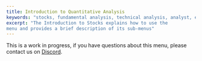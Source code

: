 ```yaml
---
title: Introduction to Quantitative Analysis
keywords: "stocks, fundamental analysis, technical analysis, analyst, equity, research"
excerpt: "The Introduction to Stocks explains how to use the 
menu and provides a brief description of its sub-menus"
---
```

This is a work in progress, if you have questions about this menu, please contact us on <a href="https://discord.gg/Xp7PrCUj" target="_blank">Discord</a>.
